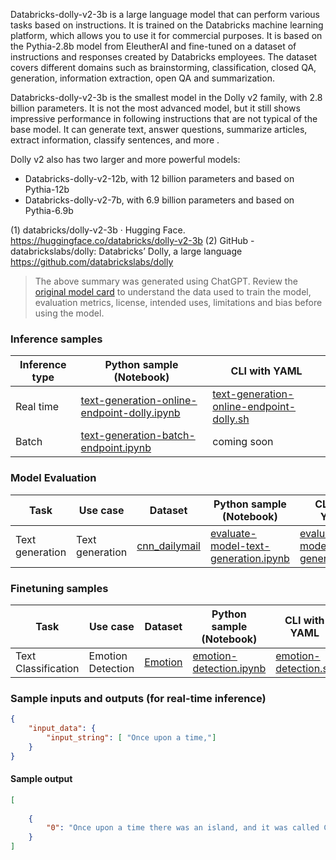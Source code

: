 Databricks-dolly-v2-3b is a large language model that can perform various tasks based on instructions. It is trained on the Databricks machine learning platform, which allows you to use it for commercial purposes. It is based on the Pythia-2.8b model from EleutherAI and fine-tuned on a dataset of instructions and responses created by Databricks employees. The dataset covers different domains such as brainstorming, classification, closed QA, generation, information extraction, open QA and summarization.

Databricks-dolly-v2-3b is the smallest model in the Dolly v2 family, with 2.8 billion parameters. It is not the most advanced model, but it still shows impressive performance in following instructions that are not typical of the base model. It can generate text, answer questions, summarize articles, extract information, classify sentences, and more  .

Dolly v2 also has two larger and more powerful models:

- Databricks-dolly-v2-12b, with 12 billion parameters and based on Pythia-12b
- Databricks-dolly-v2-7b, with 6.9 billion parameters and based on Pythia-6.9b

(1) databricks/dolly-v2-3b · Hugging Face. https://huggingface.co/databricks/dolly-v2-3b
(2) GitHub - databrickslabs/dolly: Databricks’ Dolly, a large language https://github.com/databrickslabs/dolly



> The above summary was generated using ChatGPT. Review the <a href="https://huggingface.co/databricks/dolly-v2-3b" target="_blank">original model card</a> to understand the data used to train the model, evaluation metrics, license, intended uses, limitations and bias before using the model.

### Inference samples

Inference type|Python sample (Notebook)|CLI with YAML
|--|--|--|
Real time|<a href="https://aka.ms/azureml-infer-online-sdk-text-generation-dolly" target="_blank">text-generation-online-endpoint-dolly.ipynb</a>|<a href="https://aka.ms/azureml-infer-online-cli-text-generation-dolly" target="_blank">text-generation-online-endpoint-dolly.sh</a>
Batch |<a href="https://aka.ms/azureml-infer-batch-sdk-text-generation" target="_blank">text-generation-batch-endpoint.ipynb</a>| coming soon



### Model Evaluation

Task| Use case| Dataset| Python sample (Notebook)| CLI with YAML
|--|--|--|--|--|
Text generation | Text generation | <a href="https://huggingface.co/datasets/cnn_dailymail" target="_blank"> cnn_dailymail </a> | <a href="https://aka.ms/azureml-eval-sdk-text-generation/" target="_blank">evaluate-model-text-generation.ipynb</a> | <a href="https://aka.ms/azureml-eval-cli-text-generation/" target="_blank">evaluate-model-text-generation.yml</a>


### Finetuning samples

Task|Use case|Dataset|Python sample (Notebook)|CLI with YAML
|--|--|--|--|--|
Text Classification|Emotion Detection|<a href="https://huggingface.co/datasets/dair-ai/emotion" target="_blank">Emotion</a>|<a href="https://aka.ms/azureml-ft-sdk-emotion-detection" target="_blank">emotion-detection.ipynb</a>|<a href="https://aka.ms/azureml-ft-cli-emotion-detection" target="_blank">emotion-detection.sh</a>


### Sample inputs and outputs (for real-time inference)

```json
{
    "input_data": {
        "input_string": [ "Once upon a time,"]
    }
}
```

#### Sample output
```json
[
   
    {
        "0": "Once upon a time there was an island, and it was called Colony. This island has 2 main buildings. One preserving old technology, the other futuristic. The old building is referred to as castle. Inside this building, you'll find the captain, chief engineer and a few other scientists. The new building is referred to as Transcender. This building can exchange old technology for futuristic technology."
    }
]


```


